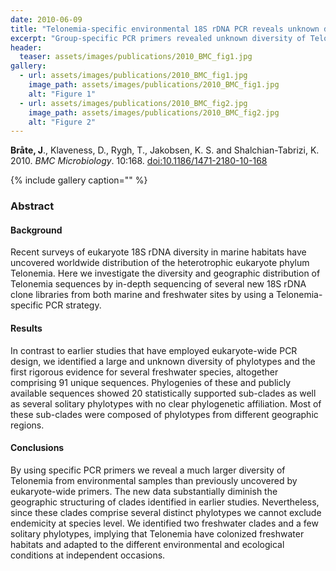 ```yaml
---
date: 2010-06-09
title: "Telonemia-specific environmental 18S rDNA PCR reveals unknown diversity and multiple marine-freshwater colonizations"
excerpt: "Group-specific PCR primers revealed unknown diversity of Telonemia and multiple independent colonizations of the freshwater habitat."
header:
  teaser: assets/images/publications/2010_BMC_fig1.jpg
gallery:
  - url: assets/images/publications/2010_BMC_fig1.jpg
    image_path: assets/images/publications/2010_BMC_fig1.jpg
    alt: "Figure 1"
  - url: assets/images/publications/2010_BMC_fig2.jpg
    image_path: assets/images/publications/2010_BMC_fig2.jpg
    alt: "Figure 2"
---
```


**Bråte, J**., Klaveness, D., Rygh, T., Jakobsen, K. S. and Shalchian-Tabrizi, K. 2010. *BMC Microbiology*. 10:168. [doi:10.1186/1471-2180-10-168](http://bmcmicrobiol.biomedcentral.com/articles/10.1186/1471-2180-10-168)

{% include gallery caption="" %}

<h3>Abstract</h3>
<h4>Background</h4>

Recent surveys of eukaryote 18S rDNA diversity in marine habitats have uncovered worldwide distribution of the heterotrophic eukaryote phylum Telonemia. Here we investigate the diversity and geographic distribution of Telonemia sequences by in-depth sequencing of several new 18S rDNA clone libraries from both marine and freshwater sites by using a Telonemia-specific PCR strategy.

<h4>Results</h4>
In contrast to earlier studies that have employed eukaryote-wide PCR design, we identified a large and unknown diversity of phylotypes and the first rigorous evidence for several freshwater species, altogether comprising 91 unique sequences. Phylogenies of these and publicly available sequences showed 20 statistically supported sub-clades as well as several solitary phylotypes with no clear phylogenetic affiliation. Most of these sub-clades were composed of phylotypes from different geographic regions.

<h4>Conclusions</h4>
By using specific PCR primers we reveal a much larger diversity of Telonemia from environmental samples than previously uncovered by eukaryote-wide primers. The new data substantially diminish the geographic structuring of clades identified in earlier studies. Nevertheless, since these clades comprise several distinct phylotypes we cannot exclude endemicity at species level. We identified two freshwater clades and a few solitary phylotypes, implying that Telonemia have colonized freshwater habitats and adapted to the different environmental and ecological conditions at independent occasions.
